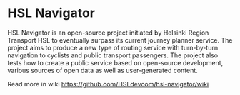 HSL Navigator
=============


HSL Navigator is an open-source project initiated by Helsinki Region Transport HSL to eventually surpass its current journey planner service. The project aims to produce a new type of routing service with turn-by-turn navigation to cyclists and public transport passengers. The project also tests how to create a public service based on open-source development, various sources of open data as well as user-generated content.

Read more in wiki https://github.com/HSLdevcom/hsl-navigator/wiki
